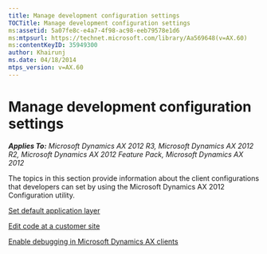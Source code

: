 ```yaml
---
title: Manage development configuration settings
TOCTitle: Manage development configuration settings
ms:assetid: 5a07fe8c-e4a7-4f98-ac98-eeb79578e1d6
ms:mtpsurl: https://technet.microsoft.com/library/Aa569648(v=AX.60)
ms:contentKeyID: 35949300
author: Khairunj
ms.date: 04/18/2014
mtps_version: v=AX.60
---
```


# Manage development configuration settings 


_**Applies To:** Microsoft Dynamics AX 2012 R3, Microsoft Dynamics AX 2012 R2, Microsoft Dynamics AX 2012 Feature Pack, Microsoft Dynamics AX 2012_

The topics in this section provide information about the client configurations that developers can set by using the Microsoft Dynamics AX 2012 Configuration utility.

[Set default application layer](set-default-application-layer.md)

[Edit code at a customer site](edit-code-at-a-customer-site.md)

[Enable debugging in Microsoft Dynamics AX clients](enable-debugging-in-microsoft-dynamics-ax-clients.md)

  


